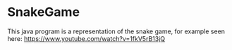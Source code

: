 # SnakeGame
This java program is a representation of the snake game, for example seen here: https://www.youtube.com/watch?v=1fkV5rB13jQ
